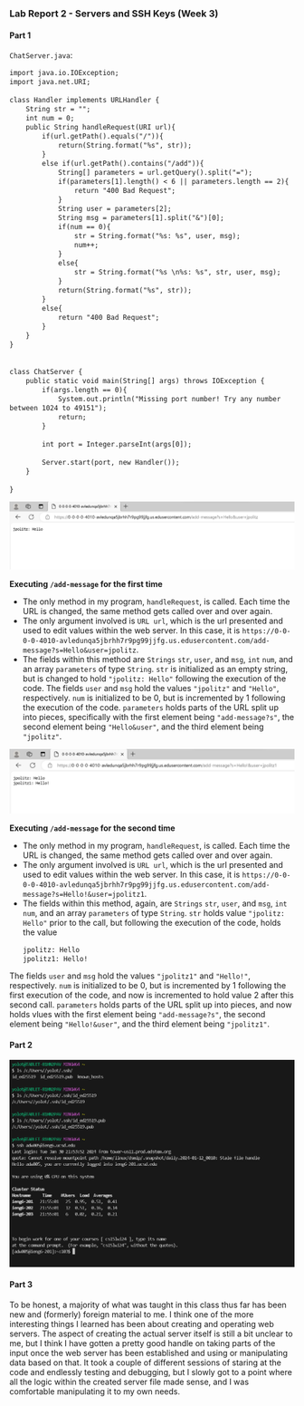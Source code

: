 ### Lab Report 2 - Servers and SSH Keys (Week 3)

#### Part 1 
`ChatServer.java`:
```
import java.io.IOException;
import java.net.URI;

class Handler implements URLHandler {
    String str = "";
    int num = 0;
    public String handleRequest(URI url){
        if(url.getPath().equals("/")){
            return(String.format("%s", str));
        }
        else if(url.getPath().contains("/add")){
            String[] parameters = url.getQuery().split("=");
            if(parameters[1].length() < 6 || parameters.length == 2){
                return "400 Bad Request";
            }
            String user = parameters[2];
            String msg = parameters[1].split("&")[0];
            if(num == 0){
                str = String.format("%s: %s", user, msg);
                num++;
            }
            else{
                str = String.format("%s \n%s: %s", str, user, msg);
            }
            return(String.format("%s", str));
        }
        else{
            return "400 Bad Request";
        }
    }   
}


class ChatServer {
    public static void main(String[] args) throws IOException {
        if(args.length == 0){
            System.out.println("Missing port number! Try any number between 1024 to 49151");
            return;
        }

        int port = Integer.parseInt(args[0]);

        Server.start(port, new Handler());
    }

}
```


![Image](Exec1.jpg)


__Executing `/add-message` for the first time__


* The only method in my program, `handleRequest`, is called. Each time the URL is changed, the same method gets called over and over again.
* The only argument involved is `URL url`, which is the url presented and used to edit values within the web server. In this case, it is `https://0-0-0-0-4010-avledunqa5jbrhh7r9pg99jjfg.us.edusercontent.com/add-message?s=Hello&user=jpolitz`.
* The fields within this method are `Strings` `str`, `user`, and `msg`, `int` `num`, and an array `parameters` of type `String`. `str` is initialized as an empty string, but is changed to hold `"jpolitz: Hello"` following the execution of the code. The fields `user` and `msg` hold the values `"jpolitz"` and `"Hello"`, respectively. `num` is initialized to be 0, but is incremented by 1 following the execution of the code. `parameters` holds parts of the URL split up into pieces, specifically with the first element being `"add-message?s"`, the second element being `"Hello&user"`, and the third element being `"jpolitz"`.

  
![Image](Exec2.jpg)


__Executing `/add-message` for the second time__


* The only method in my program, `handleRequest`, is called. Each time the URL is changed, the same method gets called over and over again.
* The only argument involved is `URL url`, which is the url presented and used to edit values within the web server. In this case, it is `https://0-0-0-0-4010-avledunqa5jbrhh7r9pg99jjfg.us.edusercontent.com/add-message?s=Hello!&user=jpolitz1`.
* The fields within this method, again, are `Strings` `str`, `user`, and `msg`, `int` `num`, and an array `parameters` of type `String`. `str` holds value `"jpolitz: Hello"` prior to the call, but following the execution of the code, holds the value
  ```
  jpolitz: Hello
  jpolitz1: Hello!
  ```
The fields `user` and `msg` hold the values `"jpolitz1"` and `"Hello!"`, respectively. `num` is initialized to be 0, but is incremented by 1 following the first execution of the code, and now is incremented to hold value 2 after this second call. `parameters` holds parts of the URL split up into pieces, and now holds vlues with the first element being `"add-message?s"`, the second element being `"Hello!&user"`, and the third element being `"jpolitz1"`.

  
#### Part 2
![Image](report2p2.jpg)

#### Part 3
To be honest, a majority of what was taught in this class thus far has been new and (formerly) foreign material to me. I think one of the more interesting things I learned has been about creating and operating web servers. The aspect of creating the actual server itself is still a bit unclear to me, but I think I have gotten a pretty good handle on taking parts of the input once the web server has been established and using or manipulating data based on that. It took a couple of different sessions of staring at the code and endlessly testing and debugging, but I slowly got to a point where all the logic within the created server file made sense, and I was comfortable manipulating it to my own needs.
